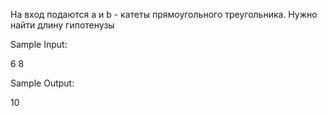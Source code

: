 На вход подаются a и b - катеты прямоугольного треугольника. Нужно найти длину гипотенузы

Sample Input:

6 8

Sample Output:

10